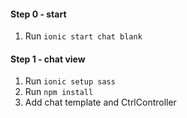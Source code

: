 #### Step 0 - start

1. Run `ionic start chat blank`

#### Step 1 - chat view

1. Run `ionic setup sass`
2. Run `npm install`
3. Add chat template and CtrlController
